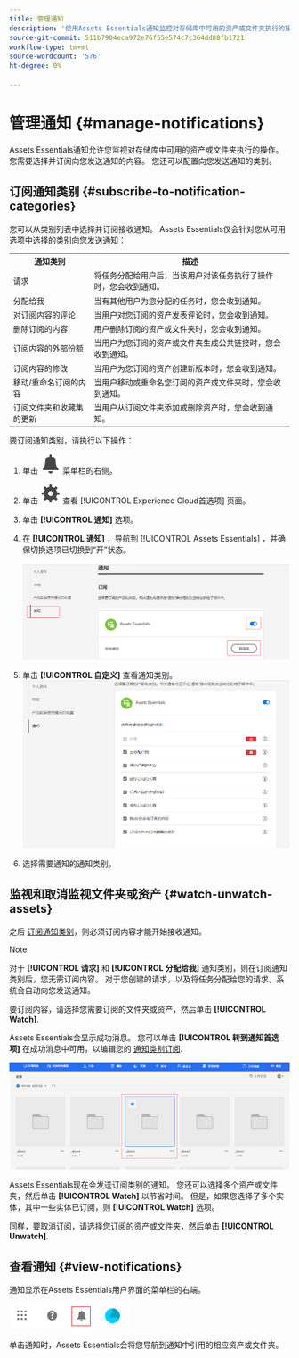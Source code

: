 ```yaml
---
title: 管理通知
description: '使用Assets Essentials通知监控对存储库中可用的资产或文件夹执行的操作。 '
source-git-commit: 511b7904eca972e76f55e574c7c364dd88fb1721
workflow-type: tm+mt
source-wordcount: '576'
ht-degree: 0%

---
```


# 管理通知 {#manage-notifications}

Assets Essentials通知允许您监视对存储库中可用的资产或文件夹执行的操作。 您需要选择并订阅向您发送通知的内容。 您还可以配置向您发送通知的类别。

## 订阅通知类别 {#subscribe-to-notification-categories}

您可以从类别列表中选择并订阅接收通知。 Assets Essentials仅会针对您从可用选项中选择的类别向您发送通知：

<table>
    <tbody>
     <tr>
      <th><strong>通知类别</strong></th>
      <th><strong>描述</strong></th>
     </tr>
     <tr>
      <td>请求</td>
      <td>将任务分配给用户后，当该用户对该任务执行了操作时，您会收到通知。</td>
     </tr>
     <tr>
      <td>分配给我</td>
      <td>当有其他用户为您分配的任务时，您会收到通知。</td>
     </tr>
     <tr>
      <td>对订阅内容的评论</td>
      <td>当用户对您订阅的资产发表评论时，您会收到通知。</td>
     </tr>
     <tr>
      <td>删除订阅的内容</td>
      <td>用户删除订阅的资产或文件夹时，您会收到通知。</td>
     </tr>
     <tr>
      <td>订阅内容的外部份额</td>
      <td>当用户为您订阅的资产或文件夹生成公共链接时，您会收到通知。</td>
     </tr>
     <tr>
      <td>订阅内容的修改</td>
      <td>当用户为您订阅的资产创建新版本时，您会收到通知。</td>
     </tr>
     <tr>
      <td>移动/重命名订阅的内容</td>
      <td>当用户移动或重命名您订阅的资产或文件夹时，您会收到通知。</td>
     </tr>
     <tr>
      <td>订阅文件夹和收藏集的更新</td>
      <td>当用户从订阅文件夹添加或删除资产时，您会收到通知。</td>
     </tr>    
    </tbody>
   </table>

要订阅通知类别，请执行以下操作：

1. 单击 ![钟图标](assets/bell-icon.svg) 菜单栏的右侧。

1. 单击 ![设置图标](assets/settings-icon.svg) 查看 [!UICONTROL Experience Cloud首选项] 页面。

1. 单击 **[!UICONTROL 通知]** 选项。

1. 在 **[!UICONTROL 通知]** ，导航到 [!UICONTROL Assets Essentials] ，并确保切换选项已切换到“开”状态。

   ![Assets Essentials中的通知](assets/enable-notifications.png)

1. 单击 **[!UICONTROL 自定义]** 查看通知类别。
   ![Assets Essentials中的通知](assets/enable-notification-categories.png)

1. 选择需要通知的通知类别。

## 监视和取消监视文件夹或资产 {#watch-unwatch-assets}

之后 [订阅通知类别](#subscribe-to-notification-categories)，则必须订阅内容才能开始接收通知。

>[!NOTE]
>
>对于 **[!UICONTROL 请求]** 和 **[!UICONTROL 分配给我]** 通知类别，则在订阅通知类别后，您无需订阅内容。 对于您创建的请求，以及将任务分配给您的请求，系统会自动向您发送通知。

要订阅内容，请选择您需要订阅的文件夹或资产，然后单击 **[!UICONTROL Watch]**.

Assets Essentials会显示成功消息。 您可以单击 **[!UICONTROL 转到通知首选项]** 在成功消息中可用，以编辑您的 [通知类别订阅](#subscribe-to-notification-categories).

![Assets Essentials中的通知](assets/watch-assets.png)

Assets Essentials现在会发送订阅类别的通知。 您还可以选择多个资产或文件夹，然后单击 **[!UICONTROL Watch]** 以节省时间。 但是，如果您选择了多个实体，其中一些实体已订阅，则 **[!UICONTROL Watch]** 选项。

同样，要取消订阅，请选择您订阅的资产或文件夹，然后单击 **[!UICONTROL Unwatch]**.

## 查看通知 {#view-notifications}

通知显示在Assets Essentials用户界面的菜单栏的右端。

![Assets Essentials中的通知](assets/notifications-assets-essentials.png)

单击通知时，Assets Essentials会将您导航到通知中引用的相应资产或文件夹。





